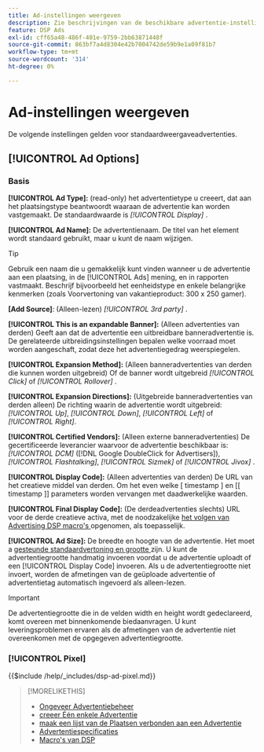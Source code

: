 ```yaml
---
title: Ad-instellingen weergeven
description: Zie beschrijvingen van de beschikbare advertentie-instellingen voor weergaveadvertenties.
feature: DSP Ads
exl-id: cff65a48-486f-401e-9759-2bb63871448f
source-git-commit: 863bf7a4d8304e42b7004742de59b9e1a09f81b7
workflow-type: tm+mt
source-wordcount: '314'
ht-degree: 0%

---
```


# Ad-instellingen weergeven

De volgende instellingen gelden voor standaardweergaveadvertenties.

## [!UICONTROL Ad Options]

### Basis

**[!UICONTROL Ad Type]:** (read-only) het advertentietype u creeert, dat aan het plaatsingstype beantwoordt waaraan de advertentie kan worden vastgemaakt. De standaardwaarde is *[!UICONTROL Display]* .

**[!UICONTROL Ad Name]:** De advertentienaam. De titel van het element wordt standaard gebruikt, maar u kunt de naam wijzigen.

>[!TIP]
>
> Gebruik een naam die u gemakkelijk kunt vinden wanneer u de advertentie aan een plaatsing, in de [!UICONTROL Ads] mening, en in rapporten vastmaakt. Beschrijf bijvoorbeeld het eenheidstype en enkele belangrijke kenmerken (zoals Voorvertoning van vakantieproduct: 300 x 250 gamer).

**\[Add Source\]**: (Alleen-lezen) *[!UICONTROL 3rd party]* .

**[!UICONTROL This is an expandable Banner]:** (Alleen advertenties van derden) Geeft aan dat de advertentie een uitbreidbare banneradvertentie is. De gerelateerde uitbreidingsinstellingen bepalen welke voorraad moet worden aangeschaft, zodat deze het advertentiegedrag weerspiegelen.

**[!UICONTROL Expansion Method]:** (Alleen banneradvertenties van derden die kunnen worden uitgebreid) Of de banner wordt uitgebreid *[!UICONTROL Click]* of *[!UICONTROL Rollover]* .

**[!UICONTROL Expansion Directions]:** (Uitgebreide banneradvertenties van derden alleen) De richting waarin de advertentie wordt uitgebreid: *[!UICONTROL Up]*, *[!UICONTROL Down]*, *[!UICONTROL Left]* of *[!UICONTROL Right]*.

**[!UICONTROL Certified Vendors]:** (Alleen externe banneradvertenties) De gecertificeerde leverancier waarvoor de advertentie beschikbaar is: *[!UICONTROL DCM]* ([!DNL Google DoubleClick for Advertisers]), *[!UICONTROL Flashtalking]*, *[!UICONTROL Sizmek]* of *[!UICONTROL Jivox]* .

**[!UICONTROL Display Code]:** (Alleen advertenties van derden) De URL van het creatieve middel van derden. Om het even welke [ timestamp ] en [[ timestamp ]] parameters worden vervangen met daadwerkelijke waarden.

**[!UICONTROL Final Display Code]:** (De derdeadvertenties slechts) URL voor de derde creatieve activa, met de noodzakelijke [ het volgen van Advertising DSP macro&#39;s ](/help/dsp/campaign-management/macros.md) opgenomen, als toepasselijk.

**[!UICONTROL Ad Size]:** De breedte en hoogte van de advertentie. Het moet a [ gesteunde standaardvertoning en grootte ](ad-specs.md) zijn. U kunt de advertentiegrootte handmatig invoeren voordat u de advertentie uploadt of een [!UICONTROL Display Code] invoeren. Als u de advertentiegrootte niet invoert, worden de afmetingen van de geüploade advertentie of advertentietag automatisch ingevoerd als alleen-lezen.

>[!IMPORTANT]
>
> De advertentiegrootte die in de velden width en height wordt gedeclareerd, komt overeen met binnenkomende biedaanvragen. U kunt leveringsproblemen ervaren als de afmetingen van de advertentie niet overeenkomen met de opgegeven advertentiegrootte.

### [!UICONTROL Pixel]

<!-- **[!UICONTROL Pixel]:** -->

{{$include /help/_includes/dsp-ad-pixel.md}}

>[!MORELIKETHIS]
>
>* [ Ongeveer Advertentiebeheer ](ad-about.md)
>* [ creeer Één enkele Advertentie ](ad-create.md)
>* [ maak een lijst van de Plaatsen verbonden aan een Advertentie ](ad-list-placements.md)
>* [ Advertentiespecificaties ](ad-specs.md)
>* [ Macro&#39;s van DSP ](/help/dsp/campaign-management/macros.md)
